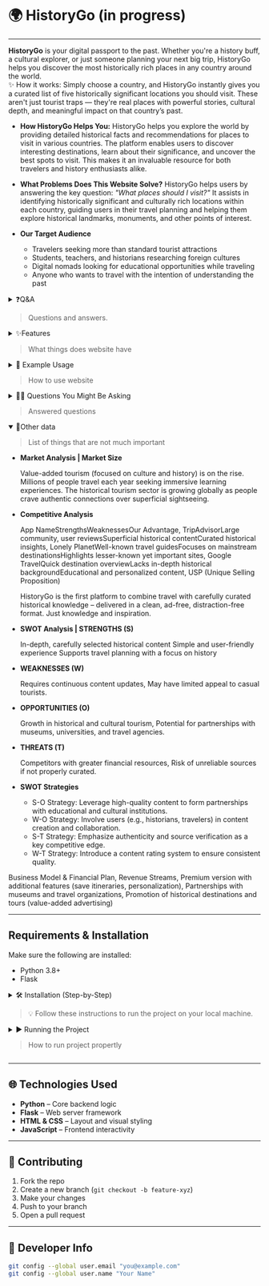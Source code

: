 # 🌍 HistoryGo (in progress)

--- 

**HistoryGo** is your digital passport to the past. Whether you're a history buff, a cultural explorer, or just someone planning your next big trip, HistoryGo helps you discover the most historically rich places in any country around the world.   
✨ How it works: Simply choose a country, and HistoryGo instantly gives you a curated list of five historically significant locations you should visit. These aren't just tourist traps — they're real places with powerful stories, cultural depth, and meaningful impact on that country’s past.

- **How HistoryGo Helps You:** HistoryGo helps you explore the world by providing detailed historical facts and recommendations for places to visit in various countries. The platform enables users to discover interesting destinations, learn about their significance, and uncover the best spots to visit. This makes it an invaluable resource for both travelers and history enthusiasts alike.

- **What Problems Does This Website Solve?** HistoryGo helps users by answering the key question: *"What places should I visit?"* It assists in identifying historically significant and culturally rich locations within each country, guiding users in their travel planning and helping them explore historical landmarks, monuments, and other points of interest.

- **Our Target Audience**
   - Travelers seeking more than standard tourist attractions
   - Students, teachers, and historians researching foreign cultures
   - Digital nomads looking for educational opportunities while traveling
   - Anyone who wants to travel with the intention of understanding the past

<details>
<summary>
   ❓Q&A
   
   >Questions and answers.
</summary>

   - Ever asked yourself:

     *“What’s worth visiting in this country, beyond tourist traps?”*  
     *“Where can I learn the real history behind a place?”*
       
   - With **HistoryGo**, you get:
     
     🌐 A guided way to explore world history through geography.
     
     🧭 A list of **5 must-visit historical places** in any given country.
     
     🧠 Rich educational content to boost your cultural awareness.
  
</details>

<details>
<summary>
   ✨Features
   
   > What things does website have
</summary>

   - 🌍 **Explore Historical Info by Country**  
  Pick a country and instantly access curated historical content.

   - 🏛️ **Get 5 Recommended Locations**  
     View descriptions and significance of five key historical spots.
   
   - 🎯 **Simple, Focused Experience**  
     No clutter. Just select, learn, and plan your next adventure or lesson.

</details>

<details>
<summary>
   🧪 Example Usage
   
   > How to use website
</summary>

   - **Launch the web app**
   - **Choose any country from the interface**
   - **Instantly see:**
     Brief historical background,
     a list of 5 recommended locations and
     why each place matters

</details>

<details>
<summary>
   🙋‍♂️ Questions You Might Be Asking
   
   > Answered questions
</summary>

  
   - **Is this for travelers or students?**  
     Both! Great for travel prep *and* cultural exploration from home.
   
   - **Is the info verified or AI-generated?**  
     It’s curated for accuracy and relevance to highlight each country's cultural richness.
   
   - **Can I contribute my own content?**  
     Yes! Fork the repo and submit a pull request.

</details>

<details open>
<summary>
   📄Other data
   
   > List of things that are not much important
</summary>

   - **Market Analysis | Market Size**
     
     Value-added tourism (focused on culture and history) is on the rise. Millions of people travel each year seeking immersive learning experiences. The historical tourism sector is growing globally as people crave authentic connections over superficial sightseeing.
   
   - **Competitive Analysis**
     
     App NameStrengthsWeaknessesOur Advantage,
     TripAdvisorLarge community, user reviewsSuperficial historical contentCurated historical insights,
     Lonely PlanetWell-known travel guidesFocuses on mainstream destinationsHighlights lesser-known yet important sites,
     Google TravelQuick destination overviewLacks in-depth historical backgroundEducational and personalized content,
     USP (Unique Selling Proposition)
     
     HistoryGo is the first platform to combine travel with carefully curated historical knowledge – delivered in a clean, ad-free, distraction-free format. Just knowledge and inspiration.
   
   - **SWOT Analysis | STRENGTHS (S)**
     
     In-depth, carefully selected historical content
     Simple and user-friendly experience
     Supports travel planning with a focus on history
   
   - **WEAKNESSES (W)**
     
     Requires continuous content updates,
     May have limited appeal to casual tourists.
     
   - **OPPORTUNITIES (O)**
     
      Growth in historical and cultural tourism,
      Potential for partnerships with museums, universities, and travel agencies.
   
   - **THREATS (T)**
     
      Competitors with greater financial resources,
      Risk of unreliable sources if not properly curated.
      
   - **SWOT Strategies**
     
      - S-O Strategy: Leverage high-quality content to form partnerships with educational and cultural institutions.
      - W-O Strategy: Involve users (e.g., historians, travelers) in content creation and collaboration.
      - S-T Strategy: Emphasize authenticity and source verification as a key competitive edge.
      - W-T Strategy: Introduce a content rating system to ensure consistent quality.
   
   Business Model & Financial Plan, Revenue Streams, Premium version with additional features (save itineraries, personalization), Partnerships with museums and travel organizations, Promotion of historical destinations and tours (value-added advertising)
  
</details>

---

## Requirements & Installation

Make sure the following are installed:

- Python 3.8+
- Flask

<details>
<summary>
   🛠️ Installation (Step-by-Step)

   > 💡 Follow these instructions to run the project on your local machine.
</summary>

- **1. Clone the Repository**
```bash
git clone https://github.com/sharky-2/historygo.git
cd historygo
```

- **2. Set Up a Virtual Environment (Optional but recommended)**
```bash
python -m venv venv
source venv/bin/activate       # On macOS/Linux
venv\Scripts\activate        # On Windows
```

- **3. Install the Dependencies**
```bash
pip install -r requirements.txt
```

</details>

<details>
<summary>
   ▶️ Running the Project

   > How to run project propertly 
</summary>

- **1. Go to the `server/` directory**
```bash
cd server
```

- **2. Run the Flask App**
```bash
python app.py
```

- **3. Open Your Browser**
Visit [http://localhost:5000/](http://localhost:5000/) to explore HistoryGo.

</details>

---


## 🌐 Technologies Used

- **Python** – Core backend logic
- **Flask** – Web server framework
- **HTML & CSS** – Layout and visual styling
- **JavaScript** – Frontend interactivity

---

## 🤝 Contributing

1. Fork the repo
2. Create a new branch (`git checkout -b feature-xyz`)
3. Make your changes
4. Push to your branch
5. Open a pull request

---

## 👤 Developer Info
```bash
git config --global user.email "you@example.com"
git config --global user.name "Your Name"
```
